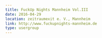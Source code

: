 ```yaml
---
title: FuckUp Nights Mannheim Vol.III
date: 2016-04-29
location: zeitraumexit e. V., Mannheim
link: http://www.fuckupnights-mannheim.de
type: usergroup
---
```

